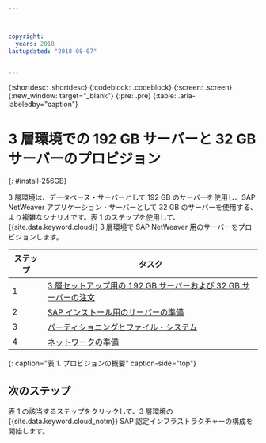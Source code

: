 ```yaml
---



copyright:
  years: 2018
lastupdated: "2018-08-07"


---
```


{:shortdesc: .shortdesc}
{:codeblock: .codeblock}
{:screen: .screen}
{:new_window: target="_blank"}
{:pre: .pre}
{:table: .aria-labeledby="caption"}

# 3 層環境での 192 GB サーバーと 32 GB サーバーのプロビジョン
{: #install-256GB}

3 層環境は、データベース・サーバーとして 192 GB のサーバーを使用し、SAP NetWeaver アプリケーション・サーバーとして 32 GB のサーバーを使用する、より複雑なシナリオです。表 1 のステップを使用して、{{site.data.keyword.cloud}} 3 層環境で SAP NetWeaver 用のサーバーをプロビジョンします。

| ステップ | タスク |
| --- | --- |
| 1 | [3 層セットアップ用の 192 GB サーバーおよび 32 GB サーバーの注文](/docs/infrastructure/sap-netweaver-ms-qrg/ms-set-up-infrastructure-three-tier.html) |
| 2 | [SAP インストール用のサーバーの準備](/docs/infrastructure/sap-netweaver-ms-qrg/ms-prepare-server-256GB.html) |
| 3 | [パーティショニングとファイル・システム](/docs/infrastructure/sap-netweaver-ms-qrg/ms-partition-256GB.html) |
| 4 | [ネットワークの準備](/docs/infrastructure/sap-netweaver-ms-qrg/ms-prepare-network.html#network) |
{: caption="表 1. プロビジョンの概要" caption-side="top"} 

## 次のステップ

表 1 の該当するステップをクリックして、3 層環境の {{site.data.keyword.cloud_notm}} SAP 認定インフラストラクチャーの構成を開始します。
